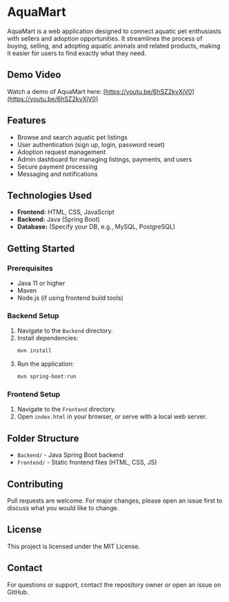 # AquaMart

AquaMart is a web application designed to connect aquatic pet enthusiasts with sellers and adoption opportunities. It streamlines the process of buying, selling, and adopting aquatic animals and related products, making it easier for users to find exactly what they need.

## Demo Video

Watch a demo of AquaMart here: [https://youtu.be/6hSZ2kvXjV0](https://youtu.be/6hSZ2kvXjV0)

## Features

- Browse and search aquatic pet listings
- User authentication (sign up, login, password reset)
- Adoption request management
- Admin dashboard for managing listings, payments, and users
- Secure payment processing
- Messaging and notifications

## Technologies Used

- **Frontend:** HTML, CSS, JavaScript
- **Backend:** Java (Spring Boot)
- **Database:** (Specify your DB, e.g., MySQL, PostgreSQL)

## Getting Started

### Prerequisites

- Java 11 or higher
- Maven
- Node.js (if using frontend build tools)

### Backend Setup

1. Navigate to the `Backend` directory.
2. Install dependencies:
   ```sh
   mvn install
   ```
3. Run the application:
   ```sh
   mvn spring-boot:run
   ```

### Frontend Setup

1. Navigate to the `Frontend` directory.
2. Open `index.html` in your browser, or serve with a local web server.

## Folder Structure

- `Backend/` - Java Spring Boot backend
- `Frontend/` - Static frontend files (HTML, CSS, JS)

## Contributing

Pull requests are welcome. For major changes, please open an issue first to discuss what you would like to change.

## License

This project is licensed under the MIT License.

## Contact

For questions or support, contact the repository owner or open an issue on GitHub.
